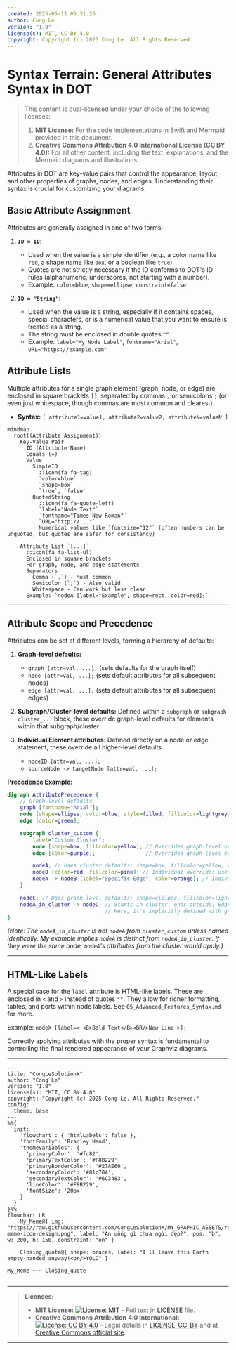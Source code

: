 ```yaml
---
created: 2025-05-11 05:31:26
author: Cong Le
version: "1.0"
license(s): MIT, CC BY 4.0
copyright: Copyright (c) 2025 Cong Le. All Rights Reserved.
---
```




# Syntax Terrain: General Attributes Syntax in DOT

> This content is dual-licensed under your choice of the following licenses:
> 1.  **MIT License:** For the code implementations in Swift and Mermaid provided in this document.
> 2.  **Creative Commons Attribution 4.0 International License (CC BY 4.0):** For all other content, including the text, explanations, and the Mermaid diagrams and illustrations.




Attributes in DOT are key-value pairs that control the appearance, layout, and other properties of graphs, nodes, and edges. Understanding their syntax is crucial for customizing your diagrams.

## Basic Attribute Assignment

Attributes are generally assigned in one of two forms:

1.  **`ID = ID`**:
    *   Used when the value is a simple identifier (e.g., a color name like `red`, a shape name like `box`, or a boolean like `true`).
    *   Quotes are not strictly necessary if the ID conforms to DOT's ID rules (alphanumeric, underscores, not starting with a number).
    *   Example: `color=blue`, `shape=ellipse`, `constraint=false`

2.  **`ID = "String"`**:
    *   Used when the value is a string, especially if it contains spaces, special characters, or is a numerical value that you want to ensure is treated as a string.
    *   The string must be enclosed in double quotes `""`.
    *   Example: `label="My Node Label"`, `fontname="Arial"`, `URL="https://example.com"`

## Attribute Lists

Multiple attributes for a single graph element (graph, node, or edge) are enclosed in square brackets `[]`, separated by commas `,` or semicolons `;` (or even just whitespace, though commas are most common and clearest).

*   **Syntax:** `[ attribute1=value1, attribute2=value2, attributeN=valueN ]`

```mermaid
mindmap
  root((Attribute Assignment))
    Key-Value Pair
      ID (Attribute Name)
      Equals (=)
      Value
        SimpleID
          ::icon(fa fa-tag)
          `color=blue`
          `shape=box`
          `true`, `false`
        QuotedString
          ::icon(fa fa-quote-left)
          `label="Node Text"`
          `fontname="Times New Roman"`
          `URL="http://..."`
          Numerical values like `fontsize="12"` (often numbers can be unquoted, but quotes are safer for consistency)

    Attribute List `[...]`
      ::icon(fa fa-list-ul)
      Enclosed in square brackets
      For graph, node, and edge statements
      Separators
        Comma (`,`) - Most common
        Semicolon (`;`) - Also valid
        Whitespace - Can work but less clear
      Example: `nodeA [label="Example", shape=rect, color=red];`
```

-----

## Attribute Scope and Precedence

Attributes can be set at different levels, forming a hierarchy of defaults:

1.  **Graph-level defaults:**
    *   `graph [attr=val, ...];` (sets defaults for the graph itself)
    *   `node [attr=val, ...];` (sets default attributes for all subsequent nodes)
    *   `edge [attr=val, ...];` (sets default attributes for all subsequent edges)

2.  **Subgraph/Cluster-level defaults:** Defined within a `subgraph` or `subgraph cluster_...` block, these override graph-level defaults for elements within that subgraph/cluster.

3.  **Individual Element attributes:** Defined directly on a node or edge statement, these override all higher-level defaults.
    *   `nodeID [attr=val, ...];`
    *   `sourceNode -> targetNode [attr=val, ...];`

**Precedence Example:**

```dot
digraph AttributePrecedence {
    // Graph-level defaults
    graph [fontname="Arial"];
    node [shape=ellipse, color=blue, style=filled, fillcolor=lightgrey];
    edge [color=green];

    subgraph cluster_custom {
        label="Custom Cluster";
        node [shape=box, fillcolor=yellow]; // Overrides graph-level node defaults for this cluster
        edge [color=purple];                // Overrides graph-level edge defaults for this cluster

        nodeA; // Uses cluster defaults: shape=box, fillcolor=yellow, color=blue, fontname=Arial
        nodeB [color=red, fillcolor=pink]; // Individual override: uses red border, pink fill
        nodeA -> nodeB [label="Specific Edge", color=orange]; // Individual edge override
    }

    nodeC; // Uses graph-level defaults: shape=ellipse, fillcolor=lightgrey
    nodeA_in_cluster -> nodeC; // Starts in cluster, ends outside. Edge color might be tricky - depends on definition point. If defined outside cluster: green. Inside: purple.
                               // Here, it's implicitly defined with global settings if not previously defined.
}
```
*(Note: The `nodeA_in_cluster` is not `nodeA` from `cluster_custom` unless named identically. My example implies `nodeA` is distinct from `nodeA_in_cluster`. If they were the same node, `nodeA`'s attributes from the cluster would apply.)*

-----

## HTML-Like Labels

A special case for the `label` attribute is HTML-like labels. These are enclosed in `<` and `>` instead of quotes `""`. They allow for richer formatting, tables, and ports within node labels. See `05_Advanced_Features_Syntax.md` for more.

Example: `nodeX [label=< <B>Bold Text</B><BR/>New Line >];`

Correctly applying attributes with the proper syntax is fundamental to controlling the final rendered appearance of your Graphviz diagrams.




---

<!-- 
```mermaid
%% Current Mermaid version
info
```
-->


```mermaid
---
title: "CongLeSolutionX"
author: "Cong Le"
version: "1.0"
license(s): "MIT, CC BY 4.0"
copyright: "Copyright (c) 2025 Cong Le. All Rights Reserved."
config:
  theme: base
---
%%{
  init: {
    'flowchart': { 'htmlLabels': false },
    'fontFamily': 'Bradley Hand',
    'themeVariables': {
      'primaryColor': '#fc82',
      'primaryTextColor': '#F8B229',
      'primaryBorderColor': '#27AE60',
      'secondaryColor': '#81c784',
      'secondaryTextColor': '#6C3483',
      'lineColor': '#F8B229',
      'fontSize': '20px'
    }
  }
}%%
flowchart LR
    My_Meme@{ img: "https://raw.githubusercontent.com/CongLeSolutionX/MY_GRAPHIC_ASSETS/refs/heads/Designing_graphic_syntax/MY_MEME/My-meme-icon-design.png", label: "Ăn uống gì chưa ngừi đẹp?", pos: "b", w: 200, h: 150, constraint: "on" }

    Closing_quote@{ shape: braces, label: "I'll leave this Earth empty-handed anyway!<br/>YOLO" }

My_Meme ~~~ Closing_quote


```



---
>**Licenses:**
>
>- **MIT License:**  [![License: MIT](https://img.shields.io/badge/License-MIT-yellow.svg)](LICENSE) - Full text in [LICENSE](LICENSE) file.
>- **Creative Commons Attribution 4.0 International:** [![License: CC BY 4.0](https://licensebuttons.net/l/by/4.0/88x31.png)](LICENSE-CC-BY) - Legal details in [LICENSE-CC-BY](LICENSE-CC-BY) and at [Creative Commons official site](http://creativecommons.org/licenses/by/4.0/).
>
---